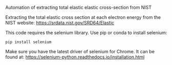 Automation of extracting total elastic elastic cross-section from NIST

Extracting the total elastic cross section at each electron energy from the NIST website: https://srdata.nist.gov/SRD64/Elastic

This code requires the selenium library. Use pip or conda to install selenium:

`pip install selenium`

Make sure you have the latest driver of selenium for Chrome. It can be found at: https://selenium-python.readthedocs.io/installation.html
